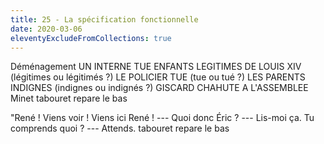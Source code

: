 ```yaml
---
title: 25 - La spécification fonctionnelle
date: 2020-03-06
eleventyExcludeFromCollections: true
---
```


Déménagement
UN INTERNE TUE
ENFANTS LEGITIMES DE LOUIS XIV (légitimes ou légitimés ?)
LE POLICIER TUE (tue ou tué ?)
LES PARENTS INDIGNES (indignes ou indignés ?)
GISCARD CHAHUTE A L'ASSEMBLEE
Minet
tabouret repare le bas

"René ! Viens voir ! Viens ici René !
--- Quoi donc Éric ?
--- Lis-moi ça. Tu comprends quoi ?
--- Attends. tabouret repare le bas

